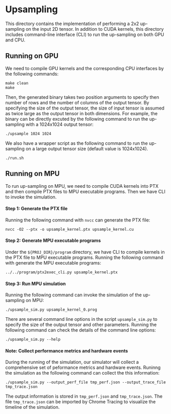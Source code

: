 # Upsampling

This directory contains the implementation of performing a 2x2 up-sampling on the input 2D tensor.
In addition to CUDA kernels, this directory includes command-line interface (CLI) to run the up-sampling on both GPU and CPU.

## Running on GPU

We need to compile GPU kernels and the corresponding CPU interfaces by the following commands:

```
make clean
make
```

Then, the generated binary takes two position arguments to specify then number of rows and the number of columns of the output tensor.
By specifying the size of the output tensor, the size of input tensor is assumed as twice large as the output tensor in both dimensions. 
For example, the binary can be directly excuted by the following command to run the up-sampling with a 1024x1024 output tensor:

```
./upsample 1024 1024
```

We also have a wrapper script as the following command to run the up-sampling on a large output tensor size (default value is 1024x1024). 

```
./run.sh
```

## Running on MPU

To run up-sampling on MPU, we need to compile CUDA kernels into PTX and then compile PTX files to MPU executable programs. 
Then we have CLI to invoke the simulation. 

#### Step 1: Generate the PTX file

Running the following command with ```nvcc``` can generate the PTX file:

```
nvcc -O2 --ptx -o upsample_kernel.ptx upsample_kernel.cu 
```

#### Step 2: Generate MPU executable programs

Under the ```${PROJ_DIR}/program``` directory, we have CLI to compile kernels in the PTX file to MPU executable programs. 
Running the following command with generate the MPU executable programs:

```
../../program/ptx2exec_cli.py upsample_kernel.ptx
```

#### Step 3: Run MPU simulation

Running the following command can invoke the simulation of the up-sampling on MPU:
```
./upsample_sim.py upsample_kernel_0.prog
```

There are several command line options in the script ```upsample_sim.py``` to specify the size of the output tensor and other parameters.
Running the following command can check the details of the command line options:

```
./upsample_sim.py --help
```

#### Note: Collect performance metrics and hardware events

During the running of the simulation, our simulator will collect a comprehensive set of peformance metrics and hardware events. 
Runinng the simulation as the following command can collect the this information:

```
./upsample_sim.py --output_perf_file tmp_perf.json --output_trace_file tmp_trace.json
```

The output information is stored in ```tmp_perf.json``` and ```tmp_trace.json```. 
The file ```tmp_trace.json``` can be imported by Chrome Tracing to visualize the timeline of the simulation.
